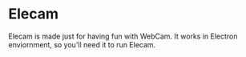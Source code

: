# Elecam
Elecam is made just for having fun with WebCam. It works in Electron enviornment, so you'll need it to run Elecam.

